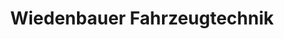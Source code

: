 ---
title: "Wiedenbauer Fahrzeugtechnik"
url: /geretsried/wiedenbauer-fahrzeugtechnik/
shop: Autowerkstatt
---